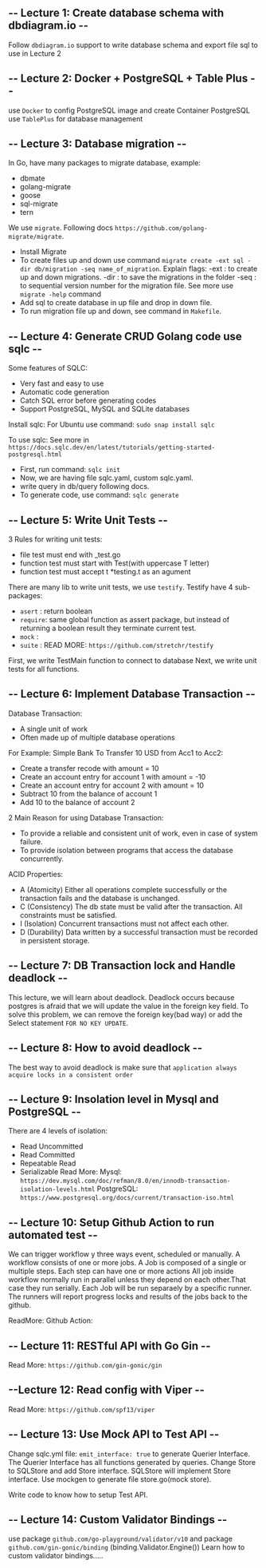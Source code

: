 -- Lecture 1: Create database schema with dbdiagram.io --
--------------------------------------------------------------------------------------------------------------------------------

Follow `dbdiagram.io` support to write database schema
and export file sql to use in Lecture 2

-- Lecture 2: Docker + PostgreSQL + Table Plus --
--------------------------------------------------------------------------------------------------------------------------------

use `Docker` to config PostgreSQL image and create Container PostgreSQL
use `TablePlus` for database management

-- Lecture 3: Database migration --
--------------------------------------------------------------------------------------------------------------------------------

In Go, have many packages to migrate database, example: 
 - dbmate
 - golang-migrate
 - goose
 - sql-migrate
 - tern

We use `migrate`. Following docs `https://github.com/golang-migrate/migrate`.
 - Install Migrate
 - To create files up and down use command `migrate create -ext sql -dir db/migration -seq name_of_migration`.
    Explain flags: -ext : to create up and down migrations.
                -dir : to save the migrations in the folder
                -seq : to sequential version number for the migration file.
    See more use `migrate -help` command
 - Add sql to create database in up file and drop in down file.
 - To run migration file up and down, see command in `Makefile`.

-- Lecture 4: Generate CRUD Golang code use sqlc --
--------------------------------------------------------------------------------------------------------------------------------

Some features of SQLC:
 - Very fast and easy to use
 - Automatic code generation
 - Catch SQL error before generating codes
 - Support PostgreSQL, MySQL and SQLite databases

Install sqlc:
For Ubuntu use command: `sudo snap install sqlc`

To use sqlc: See more in `https://docs.sqlc.dev/en/latest/tutorials/getting-started-postgresql.html`
 - First, run command: `sqlc init`
 - Now, we are having file sqlc.yaml, custom sqlc.yaml.
 - write query in db/query following docs.
 - To generate code, use command: `sqlc generate`

-- Lecture 5: Write Unit Tests --
--------------------------------------------------------------------------------------------------------------------------------

3 Rules for writing unit tests:
 - file test must end with _test.go
 - function test must start with Test(with uppercase T letter)
 - function test must accept t *testing.t as an agument

There are many lib to write unit tests, we use `testify`.
Testify have 4 sub-packages:
 - `asert`  : return boolean
 - `require`: same global function as assert package, 
   but instead of returning a boolean result they terminate current test. 
 - `mock`   :
 - `suite`  :
READ MORE: `https://github.com/stretchr/testify`

First, we write TestMain function to connect to database
Next, we write unit tests for all functions.

-- Lecture 6: Implement Database Transaction --
--------------------------------------------------------------------------------------------------------------------------------

Database Transaction:
 - A single unit of work
 - Often made up of multiple database operations

For Example: Simple Bank To Transfer 10 USD from Acc1 to Acc2:
 - Create a transfer recode with amount = 10
 - Create an account entry for account 1 with amount = -10
 - Create an account entry for account 2 with amount = 10
 - Subtract 10 from the balance of account 1
 - Add 10 to the balance of account 2

2 Main Reason for using Database Transaction:
 - To provide a reliable and consistent unit of work, even in case of system failure.
 - To provide isolation between programs that access the database concurrently.
 
ACID Properties:
 - A (Atomicity) Either all operations complete successfully or the transaction fails and the database is unchanged.
 - C (Consistency) The db state must be valid after the transaction. All constraints must be satisfied.
 - I (Isolation) Concurrent transactions must not affect each other.
 - D (Durability) Data written by a successful transaction must be recorded in persistent storage.

-- Lecture 7: DB Transaction lock and Handle deadlock --
--------------------------------------------------------------------------------------------------------------------------------

This lecture, we will learn about deadlock.
Deadlock occurs because postgres is afraid that we will update the value in the foreign key field.
To solve this problem, we can remove the foreign key(bad way) or add the Select statement `FOR NO KEY UPDATE`.

-- Lecture 8: How to avoid deadlock --
--------------------------------------------------------------------------------------------------------------------------------

The best way to avoid deadlock is make sure that `application always acquire locks in a consistent order`

-- Lecture 9: Insolation level in Mysql and PostgreSQL --
--------------------------------------------------------------------------------------------------------------------------------

There are 4 levels of isolation:
 - Read Uncommitted
 - Read Committed
 - Repeatable Read
 - Serializable
Read More: 
Mysql: `https://dev.mysql.com/doc/refman/8.0/en/innodb-transaction-isolation-levels.html`
PostgreSQL: `https://www.postgresql.org/docs/current/transaction-iso.html`

-- Lecture 10: Setup Github Action to run automated test --
--------------------------------------------------------------------------------------------------------------------------------

We can trigger workflow y three ways event, scheduled or manually.
A workflow consists of one or more jobs.
A Job is composed of a single or multiple steps.
Each step can have one or more actions
All job inside workflow normally run in parallel unless they depend on each other.That case they run serially.
Each Job will be run separaely by a specific runner.
The runners will report progress locks and results of the jobs back to the github.

ReadMore: 
Github Action: 

-- Lecture 11: RESTful API with Go Gin --
--------------------------------------------------------------------------------------------------------------------------------

Read More: `https://github.com/gin-gonic/gin`

--Lecture 12: Read config with Viper --
--------------------------------------------------------------------------------------------------------------------------------

Read More: `https://github.com/spf13/viper`

-- Lecture 13: Use Mock API to Test API --
--------------------------------------------------------------------------------------------------------------------------------
Change sqlc.yml file: `emit_interface: true` to generate Querier Interface. The Querier Interface has all functions generated by queries.
Change Store to SQLStore and add Store interface. SQLStore will implement Store interface.
Use mockgen to generate file store.go(mock store).

Write code to know how to setup Test API.

-- Lecture 14: Custom Validator Bindings --
--------------------------------------------------------------------------------------------------------------------------------

use package `github.com/go-playground/validator/v10`
and package `github.com/gin-gonic/binding` (binding.Validator.Engine())
Learn how to custom validator bindings.....